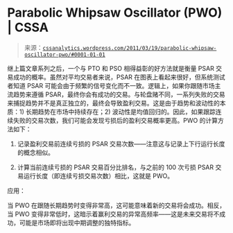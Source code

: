<!--yml

类别：未分类

日期：2024-05-12 18:11:52

-->

# Parabolic Whipsaw Oscillator (PWO) | CSSA

> 来源：[`cssanalytics.wordpress.com/2011/03/19/parabolic-whipsaw-oscillator-pwo/#0001-01-01`](https://cssanalytics.wordpress.com/2011/03/19/parabolic-whipsaw-oscillator-pwo/#0001-01-01)

继上篇文章系列之后，一个与 PTO 和 PSO 相得益彰的好方法就是衡量 PSAR 交易成功的概率。虽然对平均交易者来说，PSAR 在图表上看起来很好，但系统测试者知道 PSAR 可能会由于频繁的信号变化而不一致。逻辑上，如果你跟随市场主流趋势来遵循 PSAR，最终你会有成功的交易。与轮盘赌不同，一系列失败的交易来捕捉趋势并不是真正独立的，最终会导致盈利交易。这是由于趋势和波动性的本质：1) 长期趋势在市场中持续存在；2) 波动性是均值回归的。因此，如果跟踪连续失败的交易次数，我们可能会发现亏损后的盈利交易概率更高。PWO 的计算方法如下：

1) 记录盈利交易前连续亏损的 PSAR 交易次数——注意这与记录上下行运行长度的概念相似。

2) 计算当前连续亏损的 PSAR 交易百分比排名，与之前的 100 次亏损 PSAR 交易运行长度（即连续亏损交易次数）相比，这就是 PWO。

应用：

当 PWO 在跟随长期趋势时变得非常高，这可能意味着新的交易将会成功。相反，当 PWO 变得非常低时，这暗示着赢利交易的异常高频率——这是未来交易将不成功，可能是市场即将出现中期调整的独特指标。
